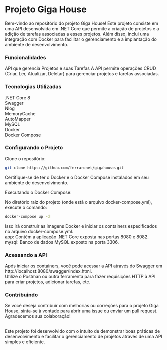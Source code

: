 <h1>Projeto Giga House</h1>

Bem-vindo ao repositório do projeto Giga House! 
Este projeto consiste em uma API desenvolvida em .NET Core que permite a criação de projetos e a adição de tarefas associadas a esses projetos. 
Além disso, inclui uma integração com Docker para facilitar o gerenciamento e a implantação do ambiente de desenvolvimento.

<h3>Funcionalidades</h3>
API que gerencia Projetos e suas Tarefas
A API permite operações CRUD (Criar, Ler, Atualizar, Deletar) para gerenciar projetos e tarefas associadas.

<h3>Tecnologias Utilizadas</h3>
.NET Core 8<br>
Swagger<br>
Nlog<br>
MemoryCache<br>
AutoMapper<br>
MySQL<br>
Docker<br>
Docker Compose<br>

<h3>Configurando o Projeto</h3>

Clone o repositório:

```bash
git clone https://github.com/ferraronet/gigahouse.git
```

Certifique-se de ter o Docker e o Docker Compose instalados em seu ambiente de desenvolvimento.

Executando o Docker Compose:

No diretório raiz do projeto (onde está o arquivo docker-compose.yml), execute o comando:

```bash
docker-compose up -d
```

Isso irá construir as imagens Docker e iniciar os containers especificados no arquivo docker-compose.yml.<br>
app: Contém a aplicação .NET Core exposta nas portas 8080 e 8082.<br>
mysql: Banco de dados MySQL exposto na porta 3306.<br>

<h3>Acessando a API</h3>

Após iniciar os containers, você pode acessar a API através do Swagger em http://localhost:8080/swagger/index.html.<br>
Utilize o Postman ou outra ferramenta para fazer requisições HTTP à API para criar projetos, adicionar tarefas, etc.

<h3>Contribuindo</h3>
Se você deseja contribuir com melhorias ou correções para o projeto Giga House, sinta-se à vontade para abrir uma issue ou enviar um pull request. <br>
Agradecemos sua colaboração!<br><br>

Este projeto foi desenvolvido com o intuito de demonstrar boas práticas de desenvolvimento e facilitar o gerenciamento de projetos através de uma API simples e eficiente.
